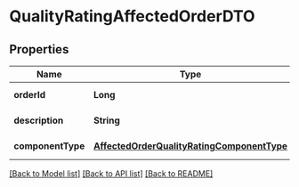 # QualityRatingAffectedOrderDTO
## Properties

| Name | Type | Description | Notes |
|------------ | ------------- | ------------- | -------------|
| **orderId** | **Long** | Идентификатор заказа. | [default to null] |
| **description** | **String** | Описание проблемы. | [default to null] |
| **componentType** | [**AffectedOrderQualityRatingComponentType**](AffectedOrderQualityRatingComponentType.md) |  | [default to null] |

[[Back to Model list]](../README.md#documentation-for-models) [[Back to API list]](../README.md#documentation-for-api-endpoints) [[Back to README]](../README.md)

